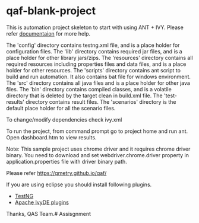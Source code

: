 # qaf-blank-project

This is automation project skeleton to start with using ANT + IVY. Please refer [documentaion](https://qmetry.github.io/qaf/) for more help.
 
The 'config' directory contains testng.xml file, and is a place holder for configuration files.
The 'lib' directory contains required jar files, and is a place holder for other library jars/zips.
The 'resources' directory contains all required resources including properties files and data files, and is a place holder for other resources.
The 'scripts' directory contains ant script to build and run automation. It also contains bat file for windows environment.
The 'src' directory contains all java files and is a place holder for other java files.
The 'bin' directory contains compiled classes, and is a volatile directory that is deleted by the target clean in build.xml file.
The 'test-results' directory contains result files.
The 'scenarios' directory is the default place holder for all the scenario files. 


To change/modify dependencies check ivy.xml

To run the project, from command prompt go to project home and run ant. Open dashboard.htm to view results.

Note: This sample project uses chrome driver and it requires chrome driver binary.
You need to download and set webdriver.chrome.driver property in application.properties file with driver binary path.

Please refer https://qmetry.github.io/qaf/ 

If you are using eclipse you should install following plugins.
* [TestNG](http://testng.org/doc/eclipse.html)
* [Apache IvyDE plugins](https://ant.apache.org/ivy/ivyde/download.html)

Thanks,
QAS Team.# Assisgnment
